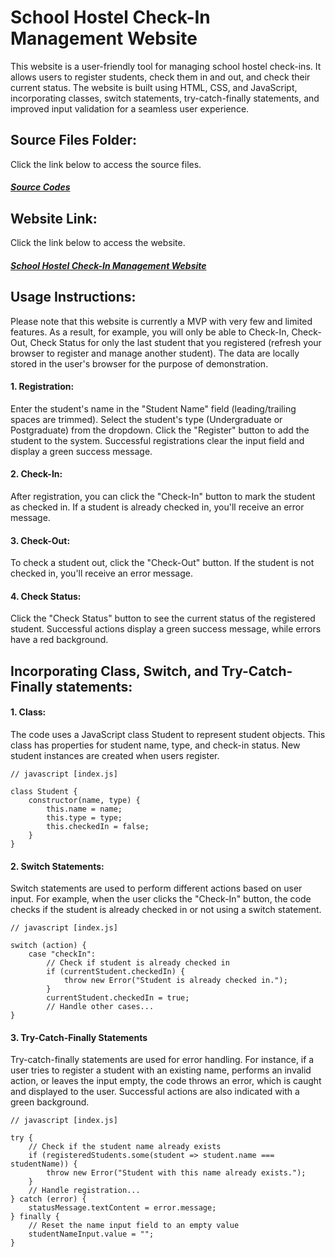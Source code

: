 # School Hostel Check-In Management Website
This website is a user-friendly tool for managing school hostel check-ins. It allows users to register students, check them in and out, and check their current status. The website is built using HTML, CSS, and JavaScript, incorporating classes, switch statements, try-catch-finally statements, and improved input validation for a seamless user experience.

## Source Files Folder:
Click the link below to access the source files.

##### <a href="https://github.com/WumiDev/stackup-javascript-intermediate/tree/main/hostel-check-in" target="_blank">Source Codes</a>

## Website Link:
Click the link below to access the website.

##### <a href="https://wumidev-hostel-check-in-app.netlify.app" target="_blank">School Hostel Check-In Management Website</a>


## Usage Instructions:

Please note that this website is currently a MVP with very few and limited features. As a result, for example, you will only be able to Check-In, Check-Out, Check Status for only the last student that you registered (refresh your browser to register and manage another student). The data are locally stored in the user's browser for the purpose of demonstration. 

#### 1. Registration:

Enter the student's name in the "Student Name" field (leading/trailing spaces are trimmed).
Select the student's type (Undergraduate or Postgraduate) from the dropdown.
Click the "Register" button to add the student to the system.
Successful registrations clear the input field and display a green success message.

#### 2. Check-In:

After registration, you can click the "Check-In" button to mark the student as checked in.
If a student is already checked in, you'll receive an error message.

#### 3. Check-Out:

To check a student out, click the "Check-Out" button.
If the student is not checked in, you'll receive an error message.

#### 4. Check Status:

Click the "Check Status" button to see the current status of the registered student.
Successful actions display a green success message, while errors have a red background.

## Incorporating Class, Switch, and Try-Catch-Finally statements:

#### 1. Class:

The code uses a JavaScript class Student to represent student objects. This class has properties for student name, type, and check-in status. New student instances are created when users register.

```
// javascript [index.js]

class Student {
    constructor(name, type) {
        this.name = name;
        this.type = type;
        this.checkedIn = false;
    }
}
```

#### 2. Switch Statements:

Switch statements are used to perform different actions based on user input. For example, when the user clicks the "Check-In" button, the code checks if the student is already checked in or not using a switch statement.

```
// javascript [index.js]

switch (action) {
    case "checkIn":
        // Check if student is already checked in
        if (currentStudent.checkedIn) {
            throw new Error("Student is already checked in.");
        }
        currentStudent.checkedIn = true;
        // Handle other cases...
}
```

#### 3. Try-Catch-Finally Statements
Try-catch-finally statements are used for error handling. For instance, if a user tries to register a student with an existing name, performs an invalid action, or leaves the input empty, the code throws an error, which is caught and displayed to the user. Successful actions are also indicated with a green background.

```
// javascript [index.js]

try {
    // Check if the student name already exists
    if (registeredStudents.some(student => student.name === studentName)) {
        throw new Error("Student with this name already exists.");
    }
    // Handle registration...
} catch (error) {
    statusMessage.textContent = error.message;
} finally {
    // Reset the name input field to an empty value
    studentNameInput.value = "";
}

```
